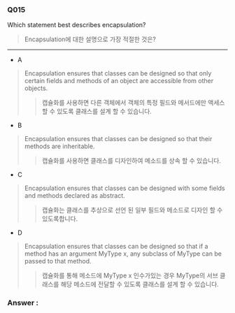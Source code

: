 ### Q015

Which statement best describes encapsulation?  
> Encapsulation에 대한 설명으로 가장 적절한 것은?

---

* A  
> Encapsulation ensures that classes can be designed so that only certain fields and methods of an object are accessible from other objects.  
>> 캡슐화를 사용하면 다른 객체에서 객체의 특정 필드와 메서드에만 액세스 할 수 있도록 클래스를 설계 할 수 있습니다.  

* B  
> Encapsulation ensures that classes can be designed so that their methods are inheritable.  
>> 캡슐화를 사용하면 클래스를 디자인하여 메소드를 상속 할 수 있습니다.  

* C  
> Encapsulation ensures that classes can be designed with some fields and methods declared as abstract.  
>> 캡슐화는 클래스를 추상으로 선언 된 일부 필드와 메소드로 디자인 할 수 있도록합니다.  

* D  
> Encapsulation ensures that classes can be designed so that if a method has an argument MyType x, any subclass of MyType can be passed to that method.  
>> 캡슐화를 통해 메소드에 MyType x 인수가있는 경우 MyType의 서브 클래스를 해당 메소드에 전달할 수 있도록 클래스를 설계 할 수 있습니다.  


### Answer : 
